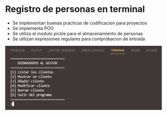 # Registro de personas en terminal
- Se implementan buenas practicas de codificacion para proyectos
- Se implementa POO
- Se utiliza el modulo pickle para el almacenamiento de personas
- Se utilizan expresiones regulares para comprobacion de entrada
<p align = 'center'><img src = 'img.png'></p>